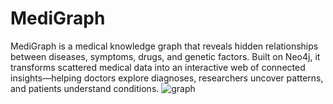 # MediGraph
MediGraph is a medical knowledge graph that reveals hidden relationships between diseases, symptoms, drugs, and genetic factors. Built on Neo4j, it transforms scattered medical data into an interactive web of connected insights—helping doctors explore diagnoses, researchers uncover patterns, and patients understand conditions.
![graph](https://github.com/user-attachments/assets/2b590bcf-016d-4808-a903-7feb074de138)
